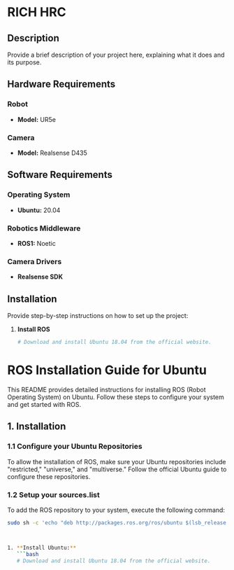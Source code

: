 # RICH HRC

## Description
Provide a brief description of your project here, explaining what it does and its purpose.

## Hardware Requirements

### Robot
- **Model:** UR5e

### Camera
- **Model:** Realsense D435

## Software Requirements

### Operating System
- **Ubuntu:** 20.04

### Robotics Middleware
- **ROS1:** Noetic

### Camera Drivers
- **Realsense SDK**

## Installation
Provide step-by-step instructions on how to set up the project:

1. **Install ROS**
   ```bash
   # Download and install Ubuntu 18.04 from the official website.

# ROS Installation Guide for Ubuntu

This README provides detailed instructions for installing ROS (Robot Operating System) on Ubuntu. Follow these steps to configure your system and get started with ROS.

## 1. Installation

### 1.1 Configure your Ubuntu Repositories

To allow the installation of ROS, make sure your Ubuntu repositories include "restricted," "universe," and "multiverse." Follow the official Ubuntu guide to configure these repositories.

### 1.2 Setup your sources.list

To add the ROS repository to your system, execute the following command:

```bash
sudo sh -c 'echo "deb http://packages.ros.org/ros/ubuntu $(lsb_release -sc) main" > /etc/apt/sources.list.d/ros-latest.list'



1. **Install Ubuntu:**
   ```bash
   # Download and install Ubuntu 18.04 from the official website.
